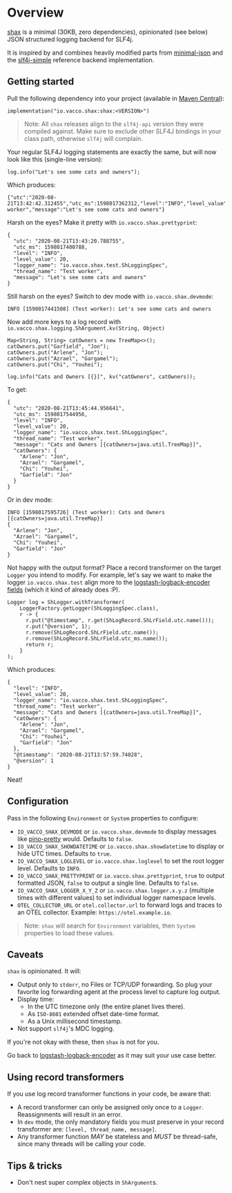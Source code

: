 # Overview

[shax](https://en.wikipedia.org/wiki/List_of_demons_in_the_Ars_Goetia#Marquises) is
a minimal (30KB, zero dependencies), opinionated (see below) JSON structured logging
backend for SLF4j.

It is inspired by and combines heavily modified parts from [minimal-json](https://github.com/ralfstx/minimal-json)
and the [slf4j-simple](https://github.com/qos-ch/slf4j/tree/master/slf4j-simple) reference
backend implementation.

## Getting started

Pull the following dependency into your project (available in [Maven Central](https://mvnrepository.com/artifact/io.vacco.shax/shax)):

    implementation("io.vacco.shax:shax:<VERSION>")

> Note: All `shax` releases align to the `slf4j-api` version they were compiled against.
> Make sure to exclude other SLF4J bindings in your class path, otherwise `slf4j` will complain.

Your regular SLF4J logging statements are exactly the same, but will now look like this (single-line version):

```
log.info("Let's see some cats and owners");
```

Which produces:

```
{"utc":"2020-08-21T13:42:42.312455","utc_ms":1598017362312,"level":"INFO","level_value":20,"logger_name":"io.vacco.shax.test.ShLoggingSpec","thread_name":"Test worker","message":"Let's see some cats and owners"}
```

Harsh on the eyes? Make it pretty with `io.vacco.shax.prettyprint`:

```
{
  "utc": "2020-08-21T13:43:20.788755",
  "utc_ms": 1598017400788,
  "level": "INFO",
  "level_value": 20,
  "logger_name": "io.vacco.shax.test.ShLoggingSpec",
  "thread_name": "Test worker",
  "message": "Let's see some cats and owners"
}
```

Still harsh on the eyes? Switch to dev mode with `io.vacco.shax.devmode`:

```
INFO [1598017441508] (Test worker): Let's see some cats and owners
```

Now add more keys to a log record with `io.vacco.shax.logging.ShArgument.kv(String, Object)`
    
```
Map<String, String> catOwners = new TreeMap<>();
catOwners.put("Garfield", "Jon");
catOwners.put("Arlene", "Jon");
catOwners.put("Azrael", "Gargamel");
catOwners.put("Chi", "Youhei");

log.info("Cats and Owners [{}]", kv("catOwners", catOwners));
```

To get:

```
{
  "utc": "2020-08-21T13:45:44.956641",
  "utc_ms": 1598017544956,
  "level": "INFO",
  "level_value": 20,
  "logger_name": "io.vacco.shax.test.ShLoggingSpec",
  "thread_name": "Test worker",
  "message": "Cats and Owners [{catOwners=java.util.TreeMap}]",
  "catOwners": {
    "Arlene": "Jon",
    "Azrael": "Gargamel",
    "Chi": "Youhei",
    "Garfield": "Jon"
  }
}
```

Or in dev mode:

```
INFO [1598017595726] (Test worker): Cats and Owners [{catOwners=java.util.TreeMap}]
{
  "Arlene": "Jon",
  "Azrael": "Gargamel",
  "Chi": "Youhei",
  "Garfield": "Jon"
}
```

Not happy with the output format? Place a record transformer on the target `Logger` you intend to modify.
For example, let's say we want to make the logger `io.vacco.shax.test` align more to the
[logstash-logback-encoder fields](https://github.com/logstash/logstash-logback-encoder#standard-fields) 
(which it kind of already does :P).

```
Logger log = ShLogger.withTransformer(
    LoggerFactory.getLogger(ShLoggingSpec.class),
    r -> {
      r.put("@timestamp", r.get(ShLogRecord.ShLrField.utc.name()));
      r.put("@version", 1);
      r.remove(ShLogRecord.ShLrField.utc.name());
      r.remove(ShLogRecord.ShLrField.utc_ms.name());
      return r;
    }
);
```

Which produces:

```
{
  "level": "INFO",
  "level_value": 20,
  "logger_name": "io.vacco.shax.test.ShLoggingSpec",
  "thread_name": "Test worker",
  "message": "Cats and Owners [{catOwners=java.util.TreeMap}]",
  "catOwners": {
    "Arlene": "Jon",
    "Azrael": "Gargamel",
    "Chi": "Youhei",
    "Garfield": "Jon"
  },
  "@timestamp": "2020-08-21T13:57:59.74028",
  "@version": 1
}
```

Neat!

## Configuration

Pass in the following `Environment` or `System`  properties to configure:

- `IO_VACCO_SHAX_DEVMODE` or `io.vacco.shax.devmode` to display messages like [pino-pretty](https://github.com/pinojs/pino-pretty) would. Defaults to `false`.
- `IO_VACCO_SHAX_SHOWDATETIME` or `io.vacco.shax.showdatetime` to display or hide UTC times. Defaults to `true`.
- `IO_VACCO_SHAX_LOGLEVEL` or `io.vacco.shax.loglevel` to set the root logger level. Defaults to `INFO`.
- `IO_VACCO_SHAX_PRETTYPRINT` or `io.vacco.shax.prettyprint`, `true` to output formatted JSON, `false` to output a single line. Defaults to `false`.
- `IO_VACCO_SHAX_LOGGER_X_Y_Z` or `io.vacco.shax.logger.x.y.z` (multiple times with different values) to set individual logger namespace levels.
- `OTEL_COLLECTOR_URL` or `otel.collector.url` to forward logs and traces to an OTEL collector. Example: `https://otel.example.io`.

> Note: `shax` will search for `Environment` variables, then `System` properties to load these values.

## Caveats

`shax` is opinionated. It will:

- Output only to `stderr`, no Files or TCP/UDP forwarding. So plug your favorite log forwarding agent at the process level to capture log output.
- Display time:
  - In the UTC timezone only (the entire planet lives there).
  - As `ISO-8601` extended offset date-time format.
  - As a Unix millisecond timestamp.
- Not support `slf4j`'s MDC logging.

If you're not okay with these, then `shax` is not for you.

Go back to [logstash-logback-encoder](https://github.com/logstash/logstash-logback-encoder) as it may suit your use case better.

## Using record transformers

If you use log record transformer functions in your code, be aware that:

- A record transformer can only be assigned only once to a `Logger`. Reassignments will result in an error.
- In `dev` mode, the only mandatory fields you must preserve in your record transformer are: `[level, thread_name, message]`.
- Any transformer function *MAY* be stateless and *MUST* be thread-safe, since many threads will be calling your code.

## Tips & tricks

- Don't nest super complex objects in `ShArgument`s.
